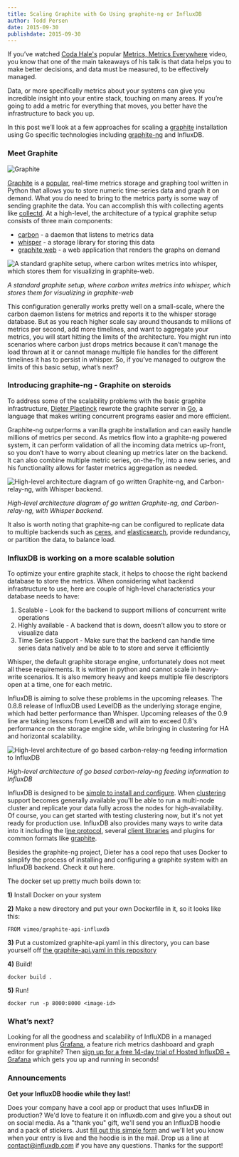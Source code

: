 ```yaml
---
title: Scaling Graphite with Go Using graphite-ng or InfluxDB
author: Todd Persen
date: 2015-09-30
publishdate: 2015-09-30
---
```


If you’ve watched [Coda Hale's](https://github.com/codahale) popular [Metrics, Metrics Everywhere](https://www.youtube.com/watch?v=czes-oa0yik) video, you know that one of the main takeaways of his talk is that data helps you to make better decisions, and data must be measured, to be effectively managed.

Data, or more specifically metrics about your systems can give you incredible insight into your entire stack, touching on many areas. If you’re going to add a metric for everything that moves, you better have the infrastructure to back you up.

In this post we’ll look at a few approaches for scaling a [graphite](http://graphite.wikidot.com/) installation using Go specific technologies including [graphite-ng](https://github.com/graphite-ng/graphite-ng) and InfluxDB.

### Meet Graphite

![Graphite](/img/blog/graphite.png)

[Graphite](https://github.com/graphite-project) is a [popular](http://graphite.readthedocs.org/en/latest/who-is-using.html), real-time metrics storage and graphing tool written in Python that allows you to store numeric time-series data and graph it on demand. What you do need to bring to the metrics party is some way of sending graphite the data. You can accomplish this with collecting agents like [collectd](https://collectd.org/). At a high-level, the architecture of a typical graphite setup consists of three main components:

* [carbon](https://github.com/graphite-project/carbon) - a daemon that listens to metrics data
* [whisper](https://github.com/graphite-project/whisper) - a storage library for storing this data
* [graphite web](https://github.com/graphite-project/graphite-web) - a web application that renders the graphs on demand

![A standard graphite setup, where carbon writes metrics into whisper, which stores them for visualizing in graphite-web.](/img/blog/graphite1.jpg)

*A standard graphite setup, where carbon writes metrics into whisper, which stores them for visualizing in graphite-web*


This configuration generally works pretty well on a small-scale, where the carbon daemon listens for metrics and reports it to the whisper storage database. But as you reach higher scale say around thousands to millions of metrics per second, add more timelines, and want to aggregate your metrics, you will start hitting the limits of the architecture. You might run into scenarios where carbon just drops metrics because it can’t manage the load thrown at it or cannot manage multiple file handles for the different timelines it has to persist in whisper. So, if you’ve managed to outgrow the limits of this basic setup, what’s next?

### Introducing graphite-ng - Graphite on steroids  

To address some of the scalability problems with the basic graphite infrastructure, [Dieter Plaetinck](https://github.com/Dieterbe) rewrote the graphite server in [Go](https://golang.org/), a language that makes writing concurrent programs easier and more efficient.

Graphite-ng outperforms a vanilla graphite installation and can easily handle millions of metrics per second. As metrics flow into a graphite-ng powered system, it can perform validation of all the incoming data metrics up-front, so you don’t have to worry about cleaning up metrics later on the backend. It can also combine multiple metric series, on-the-fly, into a new series, and his functionality allows for faster metrics aggregation as needed.


![High-level architecture diagram of go written Graphite-ng, and Carbon-relay-ng, with Whisper backend.](/img/blog/graphite2.jpg)

*High-level architecture diagram of go written Graphite-ng, and Carbon-relay-ng, with Whisper backend.*

It also is worth noting that graphite-ng can be configured to replicate data to multiple backends such as [ceres](https://github.com/graphite-project/ceres), and [elasticsearch](https://github.com/graphite-ng/graphite-ng/tree/master/carbon-es), provide redundancy, or partition the data, to balance load.

### InfluxDB is working on a more scalable solution

To optimize your entire graphite stack, it helps to choose the right backend database to store the metrics. When considering what backend infrastructure to use, here are couple of high-level characteristics your database needs to have:


1. Scalable - Look for the backend to support millions of concurrent write operations
2. Highly available - A backend that is down, doesn’t allow you to store or visualize data
3. Time Series Support - Make sure that the backend can handle time series data natively and be able to to store and serve it efficiently

Whisper, the default graphite storage engine, unfortunately does not meet all these requirements. It is written in python and cannot scale in heavy-write scenarios. It is also memory heavy and keeps multiple file descriptors open at a time, one for each metric.

InfluxDB is aiming to solve these problems in the upcoming releases. The 0.8.8 release of InfluxDB used LevelDB as the underlying storage engine, which had better performance than Whisper. Upcoming releases of the 0.9 line are taking lessons from LevelDB and will aim to exceed 0.8's performance on the storage engine side, while bringing in clustering for HA and horizontal scalability.

![High-level architecture of go based carbon-relay-ng feeding information to InfluxDB](/img/blog/graphite3.jpg)

*High-level architecture of go based carbon-relay-ng feeding information to InfluxDB*

InfluxDB is designed to be [simple to install and configure](https://influxdb.com/docs/v0.9/introduction/getting_started.html). When [clustering](https://influxdb.com/docs/v0.9/guides/clustering.html) support becomes generally available you'll be able to run a multi-node cluster and replicate your data fully across the nodes for high-availability. Of course, you can get started with testing clustering now, but it's not yet ready for production use. InfluxDB also provides many ways to write data into it including the l[ine protocol](https://influxdb.com/docs/v0.9/write_protocols/line.html), several [client libraries](https://influxdb.com/docs/v0.9/clients/api.html) and plugins for common formats like [graphite](https://influxdb.com/docs/v0.9/write_protocols/graphite.html).

Besides the graphite-ng project, Dieter has a cool repo that uses Docker to simplify the process of installing and configuring a graphite system with an InfluxDB backend. Check it out here.

The docker set up pretty much boils down to:

**1)** Install Docker on your system

**2)** Make a new directory and put your own Dockerfile in it, so it looks like this:

```
FROM vimeo/graphite-api-influxdb
```

**3)** Put a customized graphite-api.yaml in this directory, you can base yourself off [the graphite-api.yaml in this repository](https://github.com/vimeo/graphite-api-influxdb-docker/blob/master/graphite-api.yaml)

**4)** Build!

```
docker build .
```

**5)** Run!

```
docker run -p 8000:8000 <image-id>
```

### What’s next?

Looking for all the goodness and scalability of InfluXDB in a managed environment plus [Grafana](http://grafana.org/), a feature rich metrics dashboard and graph editor for graphite? Then [sign up for a free 14-day trial of Hosted InfluxDB + Grafana](https://customers.influxdb.com/) which gets you up and running in seconds!

### Announcements

**Get your InfluxDB hoodie while they last!**

Does your company have a cool app or product that uses InfluxDB in production? We'd love to feature it on influxdb.com and give you a shout out on social media. As a "thank you" gift, we'll send you an InfluxDB hoodie and a pack of stickers. Just [fill out this simple form](https://influxdb.com/testimonials/) and we'll let you know when your entry is live and the hoodie is in the mail. Drop us a line at contact@influxdb.com if you have any questions. Thanks for the support!
